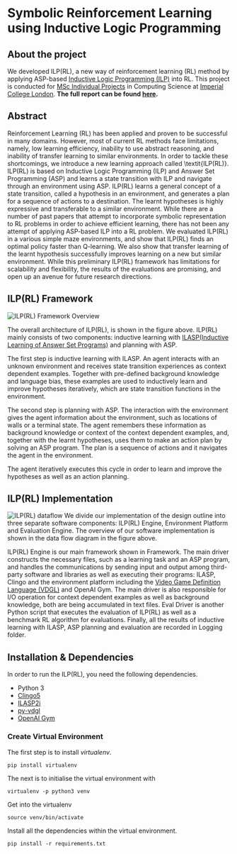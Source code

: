 # Symbolic Reinforcement Learning using Inductive Logic Programming

## About the project

We developed ILP(RL), a new way of reinforcement learning (RL) method by applying ASP-based [Inductive Logic Programming (ILP)](https://www.doc.ic.ac.uk/~shm/ilp.html) into RL. 
This project is conducted for  [MSc Individual Projects](https://www.doc.ic.ac.uk/lab/msc-projects/ProjectsGuide.html) in Computing Science at [Imperial College London](http://www.imperial.ac.uk/computing/). **The full report can be found [here](https://github.com/921kiyo/Symbolic_RL/blob/master/report.pdf).**


## Abstract
Reinforcement Learning (RL) has been applied and proven to be successful in many domains.
However, most of current RL methods face limitations, namely, low learning efficiency, 
inability to use abstract reasoning, and inability of transfer learning to similar environments.
In order to tackle these shortcomings, we introduce a new learning approach called \textit{ILP(RL)}.
ILP(RL) is based on Inductive Logic Programming (ILP) and Answer Set Programming (ASP) and learns a state transition with ILP and navigate through an environment using ASP.
ILP(RL) learns a general concept of a state transition, called a hypothesis in an environment, and generates a plan for a sequence of actions to a destination.
The learnt hypotheses is highly expressive and transferable to a similar environment. 
While there are a number of past papers that attempt to incorporate symbolic representation to RL problems in order to achieve efficient learning, 
there has not been any attempt of applying ASP-based ILP into a RL problem.
We evaluated ILP(RL) in a various simple maze environments, and show that ILP(RL) finds an optimal policy faster than Q-learning.
We also show that transfer learning of the learnt hypothesis successfully improves learning on a new but similar environment.
While this preliminary ILP(RL) framework has limitations for scalability and flexibility, the results of the evaluations are promising, and open up an avenue for future research directions.

## ILP(RL) Framework
![ILP(RL) Framework Overview](https://github.com/921kiyo/Symbolic_RL/blob/master/report/figures/architecture.png)

The overall architecture of ILP(RL), is shown in the figure above. 
ILP(RL) mainly consists of two components: inductive learning with [ILASP(Inductive Learning of Answer Set Programs)](http://ilasp.com/) and planning with ASP. 

The first step is inductive learning with ILASP. An agent interacts with an unknown environment and receives state transition experiences as context dependent examples. 
Together with pre-defined background knowledge and language bias, these examples are used to inductively learn and improve hypotheses iteratively, which are state transition functions in the environment.

The second step is planning with ASP. The interaction with the environment gives the agent information about the environment, such as locations of walls or a terminal state. 
The agent remembers these information as background knowledge or context of the context dependent examples, and, 
together with the learnt hypotheses, uses them to make an action plan by solving an ASP program.
The plan is a sequence of actions and it navigates the agent in the environment.

The agent iteratively executes this cycle in order to learn and improve the hypotheses as well as an action planning.

## ILP(RL) Implementation
![ILP(RL) dataflow](https://github.com/921kiyo/Symbolic_RL/blob/master/report/figures/ILPRL_dataflow.png)
We divide our implementation of the design outline into three separate software components: ILP(RL) Engine, Environment Platform and Evaluation Engine. The overview of our software implementation is shown in the data flow diagram in the figure above. 

ILP(RL) Engine is our main framework shown in Framework. The main driver constructs the necessary files, such as a learning task and an ASP program, and handles the communications by sending input and output among third-party software and libraries as well as executing their programs: ILASP, Clingo and the environment platform including the [Video Game Definition Language (VDGL)](http://www.gvgai.net/vgdl.php) and OpenAI Gym. The main driver is also responsible for I/O operation for context dependent examples as well as background knowledge, both are being accumulated in text files. 
Eval Driver is another Python script that executes the evaluation of ILP(RL) as well as a benchmark RL algorithm for evaluations. 
Finally, all the results of inductive learning with ILASP, ASP planning and evaluation are recorded in Logging folder.

## Installation & Dependencies
In order to run the ILP(RL), you need the following dependencies.

- Python 3
- [Clingo5](https://github.com/potassco/clingo)
- [ILASP2i](https://sourceforge.net/projects/spikeimperial/files/ILASP/)
- [py-vdgl](https://github.com/rubenvereecken/py-vgdl)
- [OpenAI Gym](https://github.com/openai/gym)

### Create Virtual Environment

The first step is to install *virtualenv*.

```pip install virtualenv```

The next is to initialise the virtual environment with 

```virtualenv -p python3 venv```

Get into the virtualenv

```source venv/bin/activate```

Install all the dependencies within the virtual environment.

```pip install -r requirements.txt```
